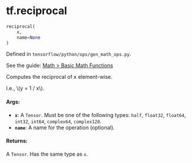 <div itemscope itemtype="http://developers.google.com/ReferenceObject">
<meta itemprop="name" content="tf.reciprocal" />
</div>

# tf.reciprocal

``` python
reciprocal(
    x,
    name=None
)
```



Defined in `tensorflow/python/ops/gen_math_ops.py`.

See the guide: [Math > Basic Math Functions](../../../api_guides/python/math_ops.md#Basic_Math_Functions)

Computes the reciprocal of x element-wise.

I.e., \\(y = 1 / x\\).

#### Args:

* <b>`x`</b>: A `Tensor`. Must be one of the following types: `half`, `float32`, `float64`, `int32`, `int64`, `complex64`, `complex128`.
* <b>`name`</b>: A name for the operation (optional).


#### Returns:

A `Tensor`. Has the same type as `x`.